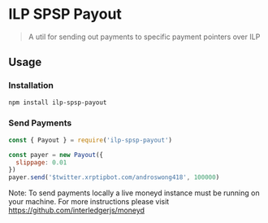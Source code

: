 # ILP SPSP Payout

> A util for sending out payments to specific payment pointers over ILP

## Usage

### Installation

```sh
npm install ilp-spsp-payout
```

### Send Payments

```js
const { Payout } = require('ilp-spsp-payout')

const payer = new Payout({
  slippage: 0.01
})
payer.send('$twitter.xrptipbot.com/androswong418', 100000)
```

Note: To send payments locally a live moneyd instance must be running on your machine. For more instructions please visit https://github.com/interledgerjs/moneyd

